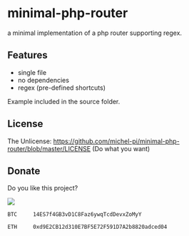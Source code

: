 # minimal-php-router

a minimal implementation of a php router supporting regex.

## Features

- single file
- no dependencies
- regex (pre-defined shortcuts)

Example included in the source folder.

## License

The Unlicense: https://github.com/michel-pi/minimal-php-router/blob/master/LICENSE
(Do what you want)

## Donate

Do you like this project?

[![](https://www.paypalobjects.com/en_US/i/btn/btn_donateCC_LG.gif)](https://www.paypal.com/cgi-bin/webscr?cmd=_s-xclick&hosted_button_id=YJDWMDUSM8KKQ)

```
BTC     14ES7f4GB3vD1C8Faz6ywqTcdDevxZoMyY

ETH     0xd9E2CB12d310E7BF5E72F591D7A2b8820adced04
```